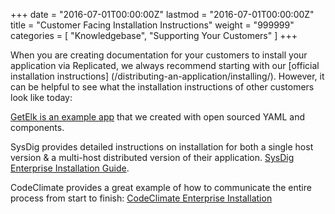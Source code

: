 +++
date = "2016-07-01T00:00:00Z"
lastmod = "2016-07-01T00:00:00Z"
title = "Customer Facing Installation Instructions"
weight = "999999"
categories = [ "Knowledgebase", "Supporting Your Customers" ]
+++

When you are creating documentation for your customers to install your application via 
Replicated, we always recommend starting with our [official installation instructions]
(/distributing-an-application/installing/). However, it can be helpful to 
see what the installation instructions of other customers look like today:

[GetElk is an example app](/examples/getelk/) that we created 
with open sourced YAML and components.

SysDig provides detailed instructions on installation for both a single host version & 
a multi-host distributed version of their application. 
[SysDig Enterprise Installation Guide](http://support.sysdigcloud.com/hc/en-us/articles/206519903-On-Premises-Installation-Guide).

CodeClimate provides a great example of how to communicate the entire process from start 
to finish: [CodeClimate Enterprise Installation](http://docs.enterprise.codeclimate.com/docs/installation)

